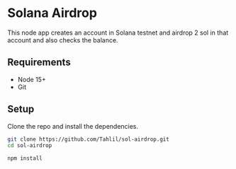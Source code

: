 # Solana Airdrop
This node app creates an account in Solana testnet and airdrop 2 sol in that account and also checks the balance.

## Requirements

* Node 15+
* Git

## Setup

Clone the repo and install the dependencies.

```bash
git clone https://github.com/Tahlil/sol-airdrop.git
cd sol-airdrop
```

```bash
npm install
```